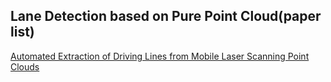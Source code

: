 ## Lane Detection based on Pure Point Cloud(paper list)

[Automated Extraction of Driving Lines from Mobile Laser Scanning Point Clouds](https://www.adv-cartogr-giscience-int-cartogr-assoc.net/1/12/2019/ica-adv-1-12-2019.pdf)